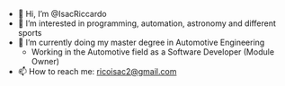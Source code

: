 - 👋 Hi, I’m @IsacRiccardo
- 👀 I’m interested in programming, automation, astronomy and different sports
- 🌱 I’m currently doing my master degree in Automotive Engineering
  - Working in the Automotive field as a Software Developer (Module Owner)
- 📫 How to reach me: ricoisac2@gmail.com

<!---
IsacRiccardo/IsacRiccardo is a ✨ special ✨ repository because its `README.md` (this file) appears on your GitHub profile.
You can click the Preview link to take a look at your changes.
--->
